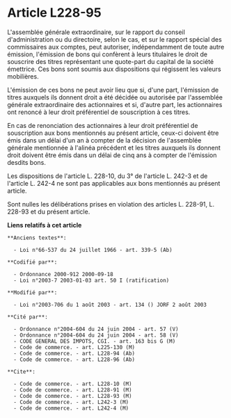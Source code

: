 # Article L228-95

L'assemblée générale extraordinaire, sur le rapport du conseil d'administration ou du directoire, selon le cas, et sur le
rapport spécial des commissaires aux comptes, peut autoriser, indépendamment de toute autre émission, l'émission de bons qui
confèrent à leurs titulaires le droit de souscrire des titres représentant une quote-part du capital de la société émettrice.
Ces bons sont soumis aux dispositions qui régissent les valeurs mobilières.

L'émission de ces bons ne peut avoir lieu que si, d'une part, l'émission de titres auxquels ils donnent droit a été décidée
ou autorisée par l'assemblée générale extraordinaire des actionnaires et si, d'autre part, les actionnaires ont renoncé à
leur droit préférentiel de souscription à ces titres.

En cas de renonciation des actionnaires à leur droit préférentiel de souscription aux bons mentionnés au présent article,
ceux-ci doivent être émis dans un délai d'un an à compter de la décision de l'assemblée générale mentionnée à l'alinéa
précédent et les titres auxquels ils donnent droit doivent être émis dans un délai de cinq ans à compter de l'émission
desdits bons.

Les dispositions de l'article L. 228-10, du 3° de l'article L. 242-3 et de l'article L. 242-4 ne sont pas applicables aux
bons mentionnés au présent article.

Sont nulles les délibérations prises en violation des articles L. 228-91, L. 228-93 et du présent article.

**Liens relatifs à cet article**

	**Anciens textes**:

	  - Loi n°66-537 du 24 juillet 1966 - art. 339-5 (Ab)

	**Codifié par**:

	  - Ordonnance 2000-912 2000-09-18
	  - Loi n°2003-7 2003-01-03 art. 50 I (ratification)

	**Modifié par**:

	  - Loi n°2003-706 du 1 août 2003 - art. 134 () JORF 2 août 2003

	**Cité par**:

	  - Ordonnance n°2004-604 du 24 juin 2004 - art. 57 (V)
	  - Ordonnance n°2004-604 du 24 juin 2004 - art. 58 (V)
	  - CODE GENERAL DES IMPOTS, CGI. - art. 163 bis G (M)
	  - Code de commerce. - art. L225-130 (M)
	  - Code de commerce. - art. L228-94 (Ab)
	  - Code de commerce. - art. L228-96 (Ab)

	**Cite**:

	  - Code de commerce. - art. L228-10 (M)
	  - Code de commerce. - art. L228-91 (M)
	  - Code de commerce. - art. L228-93 (M)
	  - Code de commerce. - art. L242-3 (M)
	  - Code de commerce. - art. L242-4 (M)
